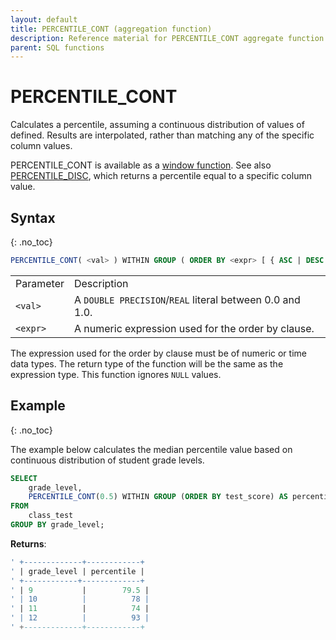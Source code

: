 ```yaml
---
layout: default
title: PERCENTILE_CONT (aggregation function)
description: Reference material for PERCENTILE_CONT aggregate function
parent: SQL functions
---
```


# PERCENTILE_CONT

Calculates a percentile, assuming a continuous distribution of values of <expr> defined. Results are interpolated, rather than matching any of the specific column values. 

PERCENTILE\_CONT is available as a [window function](./window-functions.md). 
See also [PERCENTILE\_DISC](../percentile-disc.md), which returns a percentile equal to a specific column value.


## Syntax
{: .no_toc}

```sql
PERCENTILE_CONT( <val> ) WITHIN GROUP ( ORDER BY <expr> [ { ASC | DESC } ] )
```

|            |                                                 |
| :--------- | :----------------------------------------------- |
| Parameter | Description                                     |
| `<val>`   | A `DOUBLE PRECISION`/`REAL` literal between 0.0 and 1.0.  |
| `<expr>`  | A numeric expression used for the order by clause. |

The expression used for the order by clause must be of numeric or time data types. The return type of the function will be the same as the expression type.
This function ignores `NULL` values.

## Example
{: .no_toc}

The example below calculates the median percentile value based on continuous distribution of student grade levels. 

```sql
SELECT
	grade_level,
	PERCENTILE_CONT(0.5) WITHIN GROUP (ORDER BY test_score) AS percentile
FROM
	class_test
GROUP BY grade_level;
```

**Returns**:

```sql
' +-------------+------------+
' | grade_level | percentile | 
' +------------+-------------+
' | 9           |        79.5 |
' | 10          |          78 |
' | 11          |          74 |
' | 12          |          93 |
' +-------------+------------+
```
